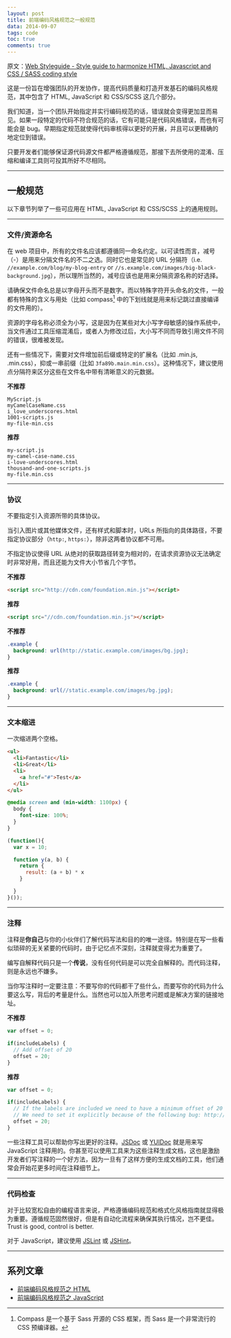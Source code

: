 ```yaml
---
layout: post
title: 前端编码风格规范之一般规范
data: 2014-09-07
tags: code
toc: true
comments: true
---
```


原文：[Web Styleguide - Style guide to harmonize HTML, Javascript and CSS / SASS coding style](https://github.com/gionkunz/chartist-js/blob/develop/CODINGSTYLE.md)

这是一份旨在增强团队的开发协作，提高代码质量和打造开发基石的编码风格规范，其中包含了 HTML, JavaScript 和 CSS/SCSS 这几个部分。

我们知道，当一个团队开始指定并实行编码规范的话，错误就会变得更加显而易见。如果一段特定的代码不符合规范的话，它有可能只是代码风格错误，而也有可能会是 bug。早期指定规范就使得代码审核得以更好的开展，并且可以更精确的地定位到错误。

只要开发者们能够保证源代码源文件都严格遵循规范，那接下去所使用的混淆、压缩和编译工具则可投其所好不尽相同。

***

## 一般规范

以下章节列举了一些可应用在 HTML, JavaScript 和 CSS/SCSS 上的通用规则。

***

### 文件/资源命名

在 web 项目中，所有的文件名应该都遵循同一命名约定。以可读性而言，减号（-）是用来分隔文件名的不二之选。同时它也是常见的 URL 分隔符（i.e. `//example.com/blog/my-blog-entry` or `//s.example.com/images/big-black-background.jpg`），所以理所当然的，减号应该也是用来分隔资源名称的好选择。

请确保文件命名总是以字母开头而不是数字。而以特殊字符开头命名的文件，一般都有特殊的含义与用处（比如 compass[^1] 中的下划线就是用来标记跳过直接编译的文件用的）。

[^1]: Compass 是一个基于 Sass 开源的 CSS 框架，而 Sass 是一个非常流行的 CSS 预编译器。

资源的字母名称必须全为小写，这是因为在某些对大小写字母敏感的操作系统中，当文件通过工具压缩混淆后，或者人为修改过后，大小写不同而导致引用文件不同的错误，很难被发现。

还有一些情况下，需要对文件增加前后缀或特定的扩展名（比如 .min.js, .min.css），抑或一串前缀（比如 `3fa89b.main.min.css`）。这种情况下，建议使用点分隔符来区分这些在文件名中带有清晰意义的元数据。

**不推荐**

```
MyScript.js
myCamelCaseName.css
i_love_underscores.html
1001-scripts.js
my-file-min.css
```

**推荐**

```
my-script.js
my-camel-case-name.css
i-love-underscores.html
thousand-and-one-scripts.js
my-file.min.css
```

***

### 协议

不要指定引入资源所带的具体协议。

当引入图片或其他媒体文件，还有样式和脚本时，URLs 所指向的具体路径，不要指定协议部分（`http:`, `https:`），除非这两者协议都不可用。

不指定协议使得 URL 从绝对的获取路径转变为相对的，在请求资源协议无法确定时非常好用，而且还能为文件大小节省几个字节。

**不推荐**

```html
<script src="http://cdn.com/foundation.min.js"></script>
```

**推荐**

```html
<script src="//cdn.com/foundation.min.js"></script>
```

**不推荐**

```css
.example {
  background: url(http://static.example.com/images/bg.jpg);
}
```

**推荐**

```css
.example {
  background: url(//static.example.com/images/bg.jpg);
}
```

***

### 文本缩进

一次缩进两个空格。

```html
<ul>
  <li>Fantastic</li>
  <li>Great</li>
  <li>
    <a href="#">Test</a>
  </li>
</ul>
```

```css
@media screen and (min-width: 1100px) {
  body {
    font-size: 100%;
  }
}
```

```js
(function(){
  var x = 10;

  function y(a, b) {
    return {
      result: (a + b) * x
    }

  }
}());
```

***

### 注释

注释是**你自己**与你的小伙伴们了解代码写法和目的的唯一途径。特别是在写一些看似琐碎的无关紧要的代码时，由于记忆点不深刻，注释就变得尤为重要了。

编写自解释代码只是一个**传说**，没有任何代码是可以完全自解释的。而代码注释，则是永远也不嫌多。

当你写注释时一定要注意：不要写你的代码都干了些什么，而要写你的代码为什么要这么写，背后的考量是什么。当然也可以加入所思考问题或是解决方案的链接地址。

**不推荐**

```js
var offset = 0;

if(includeLabels) {
  // Add offset of 20
  offset = 20;
}
```

**推荐**

```js
var offset = 0;

if(includeLabels) {
  // If the labels are included we need to have a minimum offset of 20 pixels
  // We need to set it explicitly because of the following bug: http://somebrowservendor.com/issue-tracker/ISSUE-1
  offset = 20;
}
```

一些注释工具可以帮助你写出更好的注释。[JSDoc](http://usejsdoc.org/) 或 [YUIDoc](http://yui.github.io/yuidoc/) 就是用来写 JavaScript 注释用的。你甚至可以使用工具来为这些注释生成文档，这也是激励开发者们写注释的一个好方法，因为一旦有了这样方便的生成文档的工具，他们通常会开始花更多时间在注释细节上。

***

### 代码检查

对于比较宽松自由的编程语言来说，严格遵循编码规范和格式化风格指南就显得极为重要。遵循规范固然很好，但是有自动化流程来确保其执行情况，岂不更佳。Trust is good, control is better.

对于 JavaScript，建议使用 [JSLint](http://www.jslint.com/) 或 [JSHint](http://www.jshint.com/)。

***

## 系列文章

* [前端编码风格规范之 HTML](//roshanca.com/2014/web-develop-styleguide-html)
* [前端编码风格规范之 JavaScript](//roshanca.com/2014/web-develop-styleguide-javascript)

